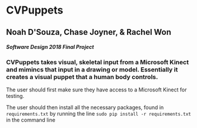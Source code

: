 # CVPuppets

## Noah D'Souza, Chase Joyner, & Rachel Won

#### *Software Design 2018 Final Project*

### CVPuppets takes visual, skeletal input from a Microsoft Kinect and mimincs that input in a drawing or model. Essentially it creates a visual puppet that a human body controls.

 The user should first make sure they have access to a Microsoft Kinect for testing.
 
 The user should then install all the necessary packages, found in `requirements.txt` by running the line
 `sudo pip install -r requirements.txt`
 in the command line
